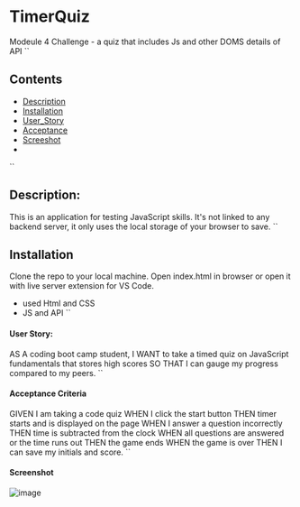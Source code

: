 # TimerQuiz

Modeule 4 Challenge - a quiz that includes Js and other DOMS details of API
``

## Contents

- [Description](#description)
- [Installation](#Installation)
- [User_Story](#User_Story)
- [Acceptance](#Acceptance_Criteria)
- [Screeshot](#Screenshot)
-

``

## Description:

This is an application for testing JavaScript skills. It's not linked to any backend server, it only uses the local storage of your browser to save.
``

## Installation

Clone the repo to your local machine. Open index.html in browser or open it with live server extension for VS Code.

- used Html and CSS
- JS and API
  ``

#### User Story:

AS A coding boot camp student, I WANT to take a timed quiz on JavaScript fundamentals that stores high scores
SO THAT I can gauge my progress compared to my peers.
``

#### Acceptance Criteria

GIVEN I am taking a code quiz
WHEN I click the start button
THEN timer starts and is displayed on the page
WHEN I answer a question incorrectly
THEN time is subtracted from the clock
WHEN all questions are answered or the time runs out
THEN the game ends
WHEN the game is over
THEN I can save my initials and score.
``

#### Screenshot

![image]()
